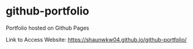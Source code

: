 # github-portfolio
Portfolio hosted on Github Pages 

Link to Access Website:
https://shaunwkw04.github.io/github-portfolio/
